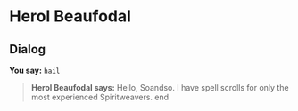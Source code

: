 # Herol Beaufodal
## Dialog

**You say:** `hail`



>**Herol Beaufodal says:** Hello, Soandso. I have spell scrolls for only the most experienced Spiritweavers.
end
